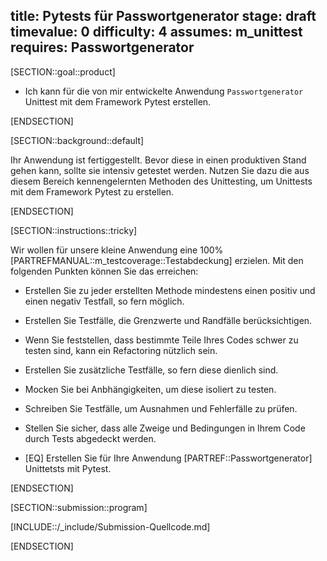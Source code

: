 title: Pytests für Passwortgenerator
stage: draft
timevalue: 0
difficulty: 4
assumes: m_unittest
requires: Passwortgenerator
---

[SECTION::goal::product]

- Ich kann für die von mir entwickelte Anwendung `Passwortgenerator` Unittest mit dem Framework
  Pytest erstellen.

[ENDSECTION]

[SECTION::background::default]

Ihr Anwendung ist fertiggestellt. Bevor diese in einen produktiven Stand gehen kann, sollte sie
intensiv getestet werden. Nutzen Sie dazu die aus diesem Bereich kennengelernten Methoden des
Unittesting, um Unittests mit dem Framework Pytest zu erstellen.

[ENDSECTION]

[SECTION::instructions::tricky]

Wir wollen für unsere kleine Anwendung eine 100% [PARTREFMANUAL::m_testcoverage::Testabdeckung] erzielen.
Mit den folgenden Punkten können Sie das erreichen:

- Erstellen Sie zu jeder erstellten Methode mindestens einen positiv und einen negativ Testfall,
  so fern möglich.
- Erstellen Sie Testfälle, die Grenzwerte und Randfälle berücksichtigen.
- Wenn Sie feststellen, dass bestimmte Teile Ihres Codes schwer zu testen sind, kann ein Refactoring
  nützlich sein.
- Erstellen Sie zusätzliche Testfälle, so fern diese dienlich sind.
- Mocken Sie bei Anbhängigkeiten, um diese isoliert zu testen.
- Schreiben Sie Testfälle, um Ausnahmen und Fehlerfälle zu prüfen.
- Stellen Sie sicher, dass alle Zweige und Bedingungen in Ihrem Code durch Tests abgedeckt werden.

- [EQ] Erstellen Sie für Ihre Anwendung [PARTREF::Passwortgenerator] Unittetsts mit Pytest.

[ENDSECTION]

[SECTION::submission::program]

[INCLUDE::/_include/Submission-Quellcode.md]

[ENDSECTION]
